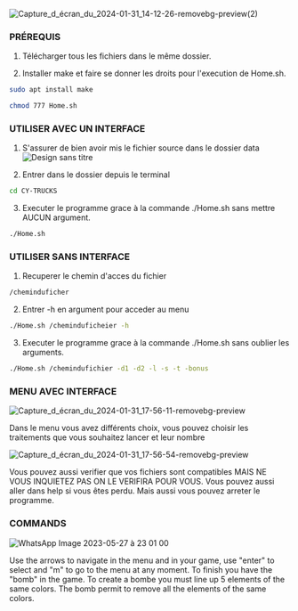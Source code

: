 ![Capture_d_écran_du_2024-01-31_14-12-26-removebg-preview(2)](https://github.com/IlyassCYtech/CY-TRUCKS/assets/130382885/5168a063-65db-4aeb-abb2-88839020973f)



###   PRÉREQUIS

1) Télécharger tous les fichiers dans le même dossier.

2) Installer make et faire se donner les droits pour l'execution de Home.sh.
```sh
sudo apt install make 
```
```sh
chmod 777 Home.sh 
```
###   UTILISER AVEC UN INTERFACE
1) S'assurer de bien avoir mis le fichier source dans le dossier data
   ![Design sans titre](https://github.com/IlyassCYtech/CY-TRUCKS/assets/130382885/0d5c9432-120f-4365-8914-ab6a66dfdede)

2) Entrer dans le dossier depuis le terminal
```sh
cd CY-TRUCKS 
```
3) Executer le programme grace à la commande ./Home.sh sans mettre AUCUN argument.
```sh
./Home.sh
```
###   UTILISER SANS INTERFACE
1) Recuperer le chemin d'acces du fichier
 ```sh
/cheminduficher
```
2) Entrer -h en argument pour acceder au menu
```sh
./Home.sh /cheminduficheier -h
```
3) Executer le programme grace à la commande ./Home.sh sans oublier les arguments.
```sh
./Home.sh /chemindufichier -d1 -d2 -l -s -t -bonus
```


###   MENU AVEC INTERFACE

![Capture_d_écran_du_2024-01-31_17-56-11-removebg-preview](https://github.com/IlyassCYtech/CY-TRUCKS/assets/130382885/2006d2b5-07bd-4d18-8a06-5a93107e8669)

Dans le menu vous avez différents choix, vous pouvez choisir les traitements que vous souhaitez lancer et leur nombre

![Capture_d_écran_du_2024-01-31_17-56-54-removebg-preview](https://github.com/IlyassCYtech/CY-TRUCKS/assets/130382885/5d4a7069-90d4-40ff-9849-d90b6564e06f)

Vous pouvez aussi verifier que vos fichiers sont compatibles MAIS NE VOUS INQUIETEZ PAS ON LE VERIFIRA POUR VOUS. Vous pouvez aussi aller dans help si vous êtes perdu. Mais aussi vous pouvez arreter le programme.


###   COMMANDS
![WhatsApp Image 2023-05-27 à 23 01 00](https://github.com/IlyassCYtech/CANDYCRUSH/assets/130382885/9fed242c-b82a-4dc2-b0c6-8cc1b97688a6)

Use the arrows to navigate in the menu and in your game, use "enter" to select and "m" to go to the menu 
at any moment.
To finish you have the "bomb" in the game. To create a bombe you must line up 5 elements of the same colors.
The bomb permit to remove all the elements of the same colors.


